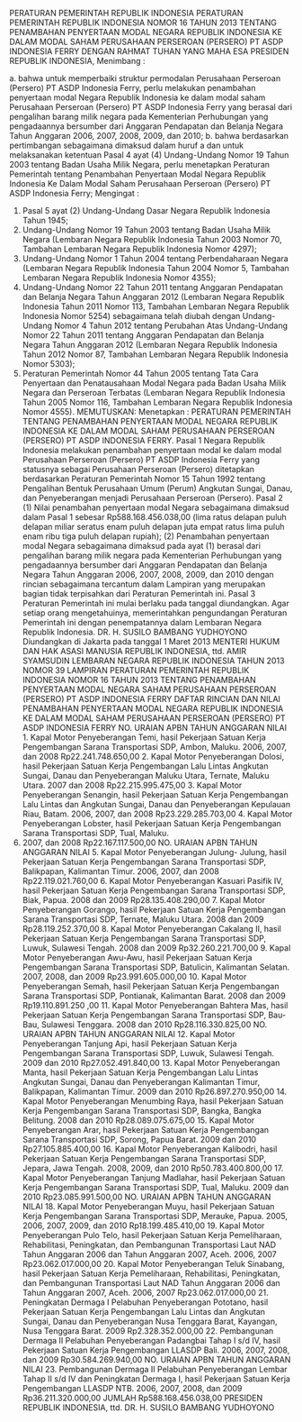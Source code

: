  PERATURAN PEMERINTAH REPUBLIK INDONESIA PERATURAN PEMERINTAH REPUBLIK INDONESIA NOMOR 16 TAHUN 2013 TENTANG PENAMBAHAN PENYERTAAN MODAL NEGARA REPUBLIK INDONESIA KE DALAM MODAL SAHAM PERUSAHAAN PERSEROAN (PERSERO) PT ASDP INDONESIA FERRY
DENGAN RAHMAT TUHAN YANG MAHA ESA PRESIDEN REPUBLIK INDONESIA,
Menimbang :

a. bahwa untuk memperbaiki struktur permodalan Perusahaan Perseroan (Persero) PT ASDP Indonesia Ferry, perlu melakukan penambahan penyertaan modal Negara Republik Indonesia ke dalam modal saham Perusahaan Perseroan (Persero) PT ASDP Indonesia Ferry yang berasal dari pengalihan barang milik negara pada Kementerian Perhubungan yang pengadaannya bersumber dari Anggaran Pendapatan dan Belanja Negara Tahun Anggaran 2006, 2007, 2008, 2009, dan 2010;
b. bahwa berdasarkan pertimbangan sebagaimana dimaksud dalam huruf a dan untuk melaksanakan ketentuan Pasal 4 ayat (4) Undang-Undang Nomor 19 Tahun 2003 tentang Badan Usaha Milik Negara, perlu menetapkan Peraturan Pemerintah tentang Penambahan Penyertaan Modal Negara Republik Indonesia Ke Dalam Modal Saham Perusahaan Perseroan (Persero) PT ASDP Indonesia Ferry;
Mengingat :

1. Pasal 5 ayat (2) Undang-Undang Dasar Negara Republik Indonesia Tahun 1945;
2. Undang-Undang Nomor 19 Tahun 2003 tentang Badan Usaha Milik Negara (Lembaran Negara Republik Indonesia Tahun 2003 Nomor 70, Tambahan Lembaran Negara Republik Indonesia Nomor 4297);
3. Undang-Undang Nomor 1 Tahun 2004 tentang Perbendaharaan Negara (Lembaran Negara Republik Indonesia Tahun 2004 Nomor 5, Tambahan Lembaran Negara Republik Indonesia Nomor 4355);
4. Undang-Undang Nomor 22 Tahun 2011 tentang Anggaran Pendapatan dan Belanja Negara Tahun Anggaran 2012 (Lembaran Negara Republik Indonesia Tahun 2011 Nomor 113, Tambahan Lembaran Negara Republik Indonesia Nomor 5254) sebagaimana telah diubah dengan Undang- Undang Nomor 4 Tahun 2012 tentang Perubahan Atas Undang-Undang Nomor 22 Tahun 2011 tentang Anggaran Pendapatan dan Belanja Negara Tahun Anggaran 2012 (Lembaran Negara Republik Indonesia Tahun 2012 Nomor 87, Tambahan Lembaran Negara Republik Indonesia Nomor 5303);
5. Peraturan Pemerintah Nomor 44 Tahun 2005 tentang Tata Cara Penyertaan dan Penatausahaan Modal Negara pada Badan Usaha Milik Negara dan Perseroan Terbatas (Lembaran Negara Republik Indonesia Tahun 2005 Nomor 116, Tambahan Lembaran Negara Republik Indonesia Nomor 4555).
MEMUTUSKAN:
 Menetapkan : PERATURAN PEMERINTAH TENTANG PENAMBAHAN PENYERTAAN MODAL NEGARA REPUBLIK INDONESIA KE DALAM MODAL SAHAM PERUSAHAAN PERSEROAN (PERSERO) PT ASDP INDONESIA FERRY.
Pasal 1
Negara Republik Indonesia melakukan penambahan penyertaan modal ke dalam modal Perusahaan Perseroan (Persero) PT ASDP Indonesia Ferry yang statusnya sebagai Perusahaan Perseroan (Persero) ditetapkan berdasarkan Peraturan Pemerintah Nomor 15 Tahun 1992 tentang Pengalihan Bentuk Perusahaan Umum (Perum) Angkutan Sungai, Danau, dan Penyeberangan menjadi Perusahaan Perseroan (Persero).
Pasal 2
(1) Nilai penambahan penyertaan modal Negara sebagaimana dimaksud dalam Pasal 1 sebesar Rp588.168.456.038,00 (lima ratus delapan puluh delapan miliar seratus enam puluh delapan juta empat ratus lima puluh enam ribu tiga puluh delapan rupiah);
(2) Penambahan penyertaan modal Negara sebagaimana dimaksud pada ayat (1) berasal dari pengalihan barang milik negara pada Kementerian Perhubungan yang pengadaannya bersumber dari Anggaran Pendapatan dan Belanja Negara Tahun Anggaran 2006, 2007, 2008, 2009, dan 2010 dengan rincian sebagaimana tercantum dalam Lampiran yang merupakan bagian tidak terpisahkan dari Peraturan Pemerintah ini.
Pasal 3
Peraturan Pemerintah ini mulai berlaku pada tanggal diundangkan.
Agar setiap orang mengetahuinya, memerintahkan pengundangan Peraturan Pemerintah ini dengan penempatannya dalam Lembaran Negara Republik Indonesia. DR. H. SUSILO BAMBANG YUDHOYONO Diundangkan di Jakarta pada tanggal 1 Maret 2013 MENTERI HUKUM DAN HAK ASASI MANUSIA REPUBLIK INDONESIA, ttd. AMIR SYAMSUDIN LEMBARAN NEGARA REPUBLIK INDONESIA TAHUN 2013 NOMOR 39 LAMPIRAN PERATURAN PEMERINTAH REPUBLIK INDONESIA NOMOR 16 TAHUN 2013 TENTANG PENAMBAHAN PENYERTAAN MODAL NEGARA SAHAM PERUSAHAAN PERSEROAN (PERSERO) PT ASDP INDONESIA FERRY DAFTAR RINCIAN DAN NILAI PENAMBAHAN PENYERTAAN MODAL NEGARA REPUBLIK INDONESIA KE DALAM MODAL SAHAM PERUSAHAAN PERSEROAN (PERSERO) PT ASDP INDONESIA FERRY NO. URAIAN APBN TAHUN ANGGARAN NILAI 1. Kapal Motor Penyeberangan Temi, hasil Pekerjaan Satuan Kerja Pengembangan Sarana Transportasi SDP, Ambon, Maluku. 2006, 2007, dan 2008 Rp22.241.748.650,00 2. Kapal Motor Penyeberangan Dolosi, hasil Pekerjaan Satuan Kerja Pengembangan Lalu Lintas Angkutan Sungai, Danau dan Penyeberangan Maluku Utara, Ternate, Maluku Utara. 2007 dan 2008 Rp22.215.995.475,00 3. Kapal Motor Penyeberangan Senangin, hasil Pekerjaan Satuan Kerja Pengembangan Lalu Lintas dan Angkutan Sungai, Danau dan Penyeberangan Kepulauan Riau, Batam. 2006, 2007, dan 2008 Rp23.229.285.703,00 4. Kapal Motor Penyeberangan Lobster, hasil Pekerjaan Satuan Kerja Pengembangan Sarana Transportasi SDP, Tual, Maluku.
2006. 2007, dan 2008 Rp22.167.117.500,00 NO. URAIAN APBN TAHUN ANGGARAN NILAI 5. Kapal Motor Penyeberangan Julung- Julung, hasil Pekerjaan Satuan Kerja Pengembangan Sarana Transportasi SDP, Balikpapan, Kalimantan Timur. 2006, 2007, dan 2008 Rp22.119.021.760,00 6. Kapal Motor Penyeberangan Kasuari Pasifik IV, hasil Pekerjaan Satuan Kerja Pengembangan Sarana Transportasi SDP, Biak, Papua. 2008 dan 2009 Rp28.135.408.290,00 7. Kapal Motor Penyeberangan Gorango, hasil Pekerjaan Satuan Kerja Pengembangan Sarana Transportasi SDP, Ternate, Maluku Utara. 2008 dan 2009 Rp28.119.252.370,00 8. Kapal Motor Penyeberangan Cakalang II, hasil Pekerjaan Satuan Kerja Pengembangan Sarana Transportasi SDP, Luwuk, Sulawesi Tengah. 2008 dan 2009 Rp32.260.221.700,00 9. Kapal Motor Penyeberangan Awu-Awu, hasil Pekerjaan Satuan Kerja Pengembangan Sarana Transportasi SDP, Batulicin, Kalimantan Selatan. 2007, 2008, dan 2009 Rp23.991.605.000,00 10. Kapal Motor Penyeberangan Semah, hasil Pekerjaan Satuan Kerja Pengembangan Sarana Transportasi SDP, Pontianak, Kalimantan Barat. 2008 dan 2009 Rp19.110.891.250 ,00 11. Kapal Motor Penyeberangan Bahtera Mas, hasil Pekerjaan Satuan Kerja Pengembangan Sarana Transportasi SDP, Bau-Bau, Sulawesi Tenggara. 2008 dan 2010 Rp28.116.330.825,00 NO. URAIAN APBN TAHUN ANGGARAN NILAI 12. Kapal Motor Penyeberangan Tanjung Api, hasil Pekerjaan Satuan Kerja Pengembangan Sarana Transportasi SDP, Luwuk, Sulawesi Tengah. 2009 dan 2010 Rp27.052.491.840,00 13. Kapal Motor Penyeberangan Manta, hasil Pekerjaan Satuan Kerja Pengembangan Lalu Lintas Angkutan Sungai, Danau dan Penyeberangan Kalimantan Timur, Balikpapan, Kalimantan Timur. 2009 dan 2010 Rp26.897.270.950,00 14. Kapal Motor Penyeberangan Menumbing Raya, hasil Pekerjaan Satuan Kerja Pengembangan Sarana Transportasi SDP, Bangka, Bangka Belitung. 2008 dan 2010 Rp28.089.075.675,00 15. Kapal Motor Penyeberangan Arar, hasil Pekerjaan Satuan Kerja Pengembangan Sarana Transportasi SDP, Sorong, Papua Barat. 2009 dan 2010 Rp27.105.885.400,00 16. Kapal Motor Penyeberangan Kalibodri, hasil Pekerjaan Satuan Kerja Pengembangan Sarana Transportasi SDP, Jepara, Jawa Tengah. 2008, 2009, dan 2010 Rp50.783.400.800,00 17. Kapal Motor Penyeberangan Tanjung Madlahar, hasil Pekerjaan Satuan Kerja Pengembangan Sarana Transportasi SDP, Tual, Maluku. 2009 dan 2010 Rp23.085.991.500,00 NO. URAIAN APBN TAHUN ANGGARAN NILAI 18. Kapal Motor Penyeberangan Muyu, hasil Pekerjaan Satuan Kerja Pengembangan Sarana Transportasi SDP, Merauke, Papua. 2005, 2006, 2007, 2009, dan 2010 Rp18.199.485.410,00 19. Kapal Motor Penyeberangan Pulo Telo, hasil Pekerjaan Satuan Kerja Pemeliharaan, Rehabilitasi, Peningkatan, dan Pembangunan Transportasi Laut NAD Tahun Anggaran 2006 dan Tahun Anggaran 2007, Aceh. 2006, 2007 Rp23.062.017.000,00 20. Kapal Motor Penyeberangan Teluk Sinabang, hasil Pekerjaan Satuan Kerja Pemeliharaan, Rehabilitasi, Peningkatan, dan Pembangunan Transportasi Laut NAD Tahun Anggaran 2006 dan Tahun Anggaran 2007, Aceh. 2006, 2007 Rp23.062.017.000,00 21. Peningkatan Dermaga I Pelabuhan Penyeberangan Pototano, hasil Pekerjaan Satuan Kerja Pengembangan Lalu Lintas dan Angkutan Sungai, Danau dan Penyeberangan Nusa Tenggara Barat, Kayangan, Nusa Tenggara Barat. 2009 Rp2.328.352.000,00 22. Pembangunan Dermaga II Pelabuhan Penyeberangan Padangbai Tahap I s/d IV, hasil Pekerjaan Satuan Kerja Pengembangan LLASDP Bali. 2006, 2007, 2008, dan 2009 Rp30.584.269.940,00 NO. URAIAN APBN TAHUN ANGGARAN NILAI 23. Pembangunan Dermaga II Pelabuhan Penyeberangan Lembar Tahap II s/d IV dan Peningkatan Dermaga I, hasil Pekerjaan Satuan Kerja Pengembangan LLASDP NTB. 2006, 2007, 2008, dan 2009 Rp36.211.320.000,00 JUMLAH Rp588.168.456.038,00 PRESIDEN REPUBLIK INDONESIA, ttd. DR. H. SUSILO BAMBANG YUDHOYONO